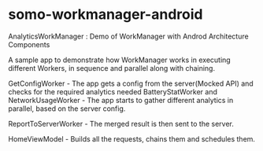 # somo-workmanager-android
AnalyticsWorkManager : Demo of WorkManager with Androd Architecture Components

A sample app to demonstrate how WorkManager works in executing different Workers, in sequence and parallel along with chaining.

GetConfigWorker - The app gets a config from the server(Mocked API) and checks for the required analytics needed
BatteryStatWorker and NetworkUsageWorker - The app starts to gather different analytics in parallel, based on the server config.

ReportToServerWorker - The merged result is then sent to the server.

HomeViewModel - Builds all the requests, chains them and schedules them.

